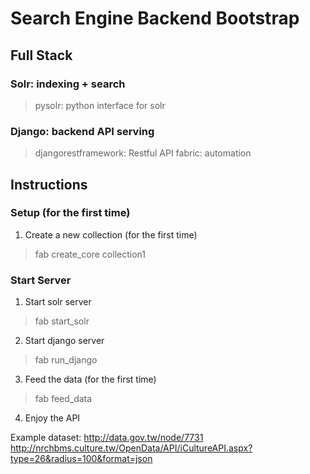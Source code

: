 # Search Engine Backend Bootstrap

## Full Stack
### Solr: indexing + search
> pysolr: python interface for solr
### Django: backend API serving
> djangorestframework: Restful API
> fabric: automation

## Instructions
### Setup (for the first time)
1. Create a new collection (for the first time)
> fab create_core collection1

### Start Server
1. Start solr server
> fab start_solr

2. Start django server
> fab run_django

3. Feed the data (for the first time)
> fab feed_data

4. Enjoy the API

Example dataset:
http://data.gov.tw/node/7731
http://nrchbms.culture.tw/OpenData/API/iCultureAPI.aspx?type=26&radius=100&format=json
